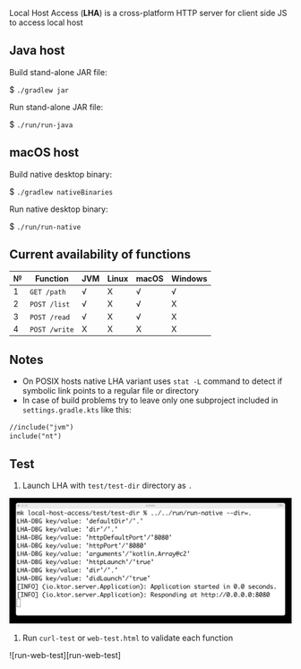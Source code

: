 Local Host Access (**LHA**) is a cross-platform HTTP server
for client side JS to access local host

## Java host

Build stand-alone JAR file:

$ `./gradlew jar`

Run stand-alone JAR file:

$ `./run/run-java`

## macOS host

Build native desktop binary:

$ `./gradlew nativeBinaries`

Run native desktop binary:

$ `./run/run-native`

## Current availability of functions

| № | Function      | JVM | Linux | macOS | Windows |
|---|---            |---  |---    |---    |---      |
| 1 | `GET /path`   | √   | X     | √     | √       |
| 2 | `POST /list`  | √   | X     | √     | X       |
| 3 | `POST /read`  | √   | X     | √     | X       |
| 4 | `POST /write` | X   | X     | X     | X       |

## Notes

* On POSIX hosts native LHA variant uses `stat -L` command to detect if symbolic link points to a regular file or directory
* In case of build problems try to leave only one subproject included in `settings.gradle.kts` like this:

```
//include("jvm")
include("nt")
```

## Test

1. Launch LHA with `test/test-dir` directory as `.`

![launch-lha][launch-lha]

1. Run `curl-test` or `web-test.html` to validate each function

![run-web-test][run-web-test]

[launch-lha]: img/01.launch-lha.jpg
